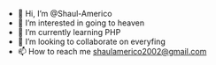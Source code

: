 - 👋 Hi, I’m @Shaul-Americo
- 👀 I’m interested in going to heaven
- 🌱 I’m currently learning PHP
- 💞️ I’m looking to collaborate on everyfing
- 📫 How to reach me shaulamerico2002@gmail.com

<!---
Shaul-Americo/Shaul-Americo is a ✨ special ✨ repository because its `README.md` (this file) appears on your GitHub profile.
You can click the Preview link to take a look at your changes.
--->

